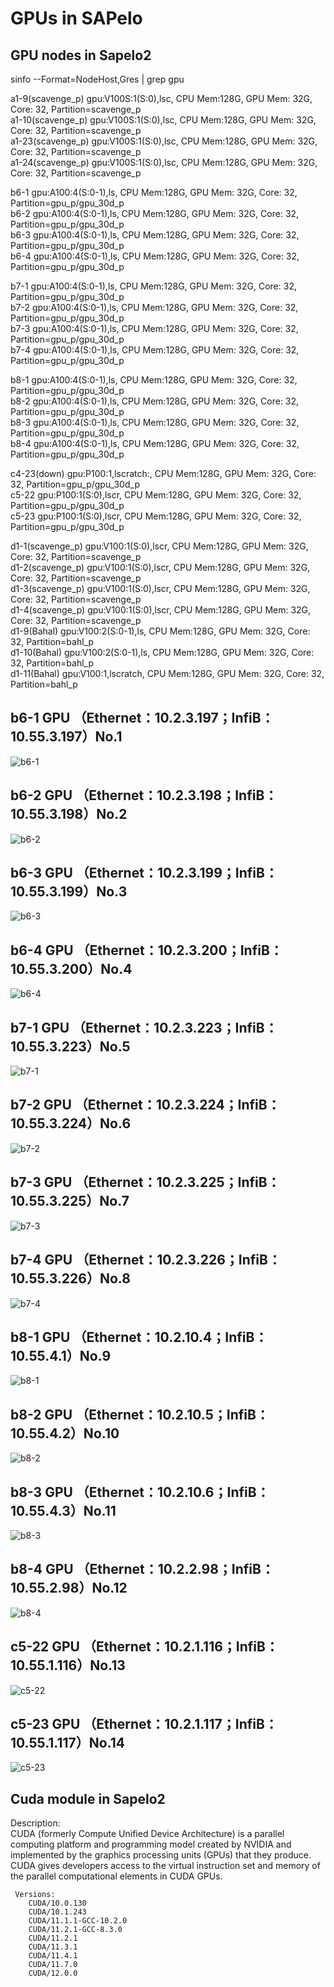 # GPUs in SAPelo
## GPU nodes in Sapelo2
sinfo --Format=NodeHost,Gres | grep gpu 

a1-9(scavenge_p)    gpu:V100S:1(S:0),lsc, CPU Mem:128G, GPU Mem: 32G, Core: 32, Partition=scavenge_p   
a1-10(scavenge_p)   gpu:V100S:1(S:0),lsc, CPU Mem:128G, GPU Mem: 32G, Core: 32, Partition=scavenge_p      
a1-23(scavenge_p)   gpu:V100S:1(S:0),lsc, CPU Mem:128G, GPU Mem: 32G, Core: 32, Partition=scavenge_p   
a1-24(scavenge_p)   gpu:V100S:1(S:0),lsc, CPU Mem:128G, GPU Mem: 32G, Core: 32, Partition=scavenge_p    

b6-1                gpu:A100:4(S:0-1),ls, CPU Mem:128G, GPU Mem: 32G, Core: 32, Partition=gpu_p/gpu_30d_p     
b6-2                gpu:A100:4(S:0-1),ls, CPU Mem:128G, GPU Mem: 32G, Core: 32, Partition=gpu_p/gpu_30d_p     
b6-3                gpu:A100:4(S:0-1),ls, CPU Mem:128G, GPU Mem: 32G, Core: 32, Partition=gpu_p/gpu_30d_p     
b6-4                gpu:A100:4(S:0-1),ls, CPU Mem:128G, GPU Mem: 32G, Core: 32, Partition=gpu_p/gpu_30d_p     

b7-1                gpu:A100:4(S:0-1),ls, CPU Mem:128G, GPU Mem: 32G, Core: 32, Partition=gpu_p/gpu_30d_p     
b7-2                gpu:A100:4(S:0-1),ls, CPU Mem:128G, GPU Mem: 32G, Core: 32, Partition=gpu_p/gpu_30d_p     
b7-3                gpu:A100:4(S:0-1),ls, CPU Mem:128G, GPU Mem: 32G, Core: 32, Partition=gpu_p/gpu_30d_p     
b7-4                gpu:A100:4(S:0-1),ls, CPU Mem:128G, GPU Mem: 32G, Core: 32, Partition=gpu_p/gpu_30d_p     
   
b8-1                gpu:A100:4(S:0-1),ls, CPU Mem:128G, GPU Mem: 32G, Core: 32, Partition=gpu_p/gpu_30d_p     
b8-2                gpu:A100:4(S:0-1),ls, CPU Mem:128G, GPU Mem: 32G, Core: 32, Partition=gpu_p/gpu_30d_p     
b8-3                gpu:A100:4(S:0-1),ls, CPU Mem:128G, GPU Mem: 32G, Core: 32, Partition=gpu_p/gpu_30d_p      
b8-4                gpu:A100:4(S:0-1),ls, CPU Mem:128G, GPU Mem: 32G, Core: 32, Partition=gpu_p/gpu_30d_p     

c4-23(down)         gpu:P100:1,lscratch:, CPU Mem:128G, GPU Mem: 32G, Core: 32, Partition=gpu_p/gpu_30d_p     
c5-22               gpu:P100:1(S:0),lscr, CPU Mem:128G, GPU Mem: 32G, Core: 32, Partition=gpu_p/gpu_30d_p       
c5-23               gpu:P100:1(S:0),lscr, CPU Mem:128G, GPU Mem: 32G, Core: 32, Partition=gpu_p/gpu_30d_p       
 
d1-1(scavenge_p)    gpu:V100:1(S:0),lscr, CPU Mem:128G, GPU Mem: 32G, Core: 32, Partition=scavenge_p   
d1-2(scavenge_p)    gpu:V100:1(S:0),lscr, CPU Mem:128G, GPU Mem: 32G, Core: 32, Partition=scavenge_p     
d1-3(scavenge_p)    gpu:V100:1(S:0),lscr, CPU Mem:128G, GPU Mem: 32G, Core: 32, Partition=scavenge_p     
d1-4(scavenge_p)    gpu:V100:1(S:0),lscr, CPU Mem:128G, GPU Mem: 32G, Core: 32, Partition=scavenge_p     
d1-9(Bahal)         gpu:V100:2(S:0-1),ls, CPU Mem:128G, GPU Mem: 32G, Core: 32, Partition=bahl_p     
d1-10(Bahal)        gpu:V100:2(S:0-1),ls, CPU Mem:128G, GPU Mem: 32G, Core: 32, Partition=bahl_p     
d1-11(Bahal)        gpu:V100:1,lscratch, CPU Mem:128G, GPU Mem: 32G, Core: 32, Partition=bahl_p    
## b6-1 GPU （Ethernet：10.2.3.197；InfiB：10.55.3.197）No.1
![b6-1](./images/b6-1.png)  
## b6-2 GPU （Ethernet：10.2.3.198；InfiB：10.55.3.198）No.2
![b6-2](./images/b6-2.png)  
## b6-3 GPU （Ethernet：10.2.3.199；InfiB：10.55.3.199）No.3
![b6-3](./images/b6-3.png)  
## b6-4 GPU （Ethernet：10.2.3.200；InfiB：10.55.3.200）No.4
![b6-4](./images/b6-4.png)  
## b7-1 GPU （Ethernet：10.2.3.223；InfiB：10.55.3.223）No.5
![b7-1](./images/b7-1.png) 
## b7-2 GPU （Ethernet：10.2.3.224；InfiB：10.55.3.224）No.6
![b7-2](./images/b7-2.png)  
## b7-3 GPU （Ethernet：10.2.3.225；InfiB：10.55.3.225）No.7
![b7-3](./images/b7-3.png)  
## b7-4 GPU （Ethernet：10.2.3.226；InfiB：10.55.3.226）No.8
![b7-4](./images/b7-4.png)  
## b8-1 GPU （Ethernet：10.2.10.4；InfiB：10.55.4.1）No.9
![b8-1](./images/b8-1.png)  
## b8-2 GPU （Ethernet：10.2.10.5；InfiB：10.55.4.2）No.10
![b8-2](./images/b8-2.png)  
## b8-3 GPU （Ethernet：10.2.10.6；InfiB：10.55.4.3）No.11  
![b8-3](./images/b8-3.png) 
## b8-4 GPU （Ethernet：10.2.2.98；InfiB：10.55.2.98）No.12
![b8-4](./images/b8-4.png) 
## c5-22 GPU （Ethernet：10.2.1.116；InfiB：10.55.1.116）No.13
![c5-22](./images/c5-22.png) 
## c5-23 GPU （Ethernet：10.2.1.117；InfiB：10.55.1.117）No.14
![c5-23](./images/c5-23.png) 

## Cuda module in Sapelo2 
Description:  
CUDA (formerly Compute Unified Device Architecture) is a parallel computing platform and programming model created by NVIDIA and implemented by the graphics processing units (GPUs) that they produce. CUDA gives developers access to the virtual instruction set and memory of the parallel computational elements in CUDA GPUs.  

     Versions:
        CUDA/10.0.130
        CUDA/10.1.243
        CUDA/11.1.1-GCC-10.2.0
        CUDA/11.2.1-GCC-8.3.0
        CUDA/11.2.1
        CUDA/11.3.1
        CUDA/11.4.1
        CUDA/11.7.0
        CUDA/12.0.0
